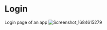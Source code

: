 # Login
Login page of an app
![Screenshot_1684615279](https://github.com/Abinaya-0702/Login/assets/100523412/2fb5ab1a-d638-4775-9cb9-d8d57be006c8)
